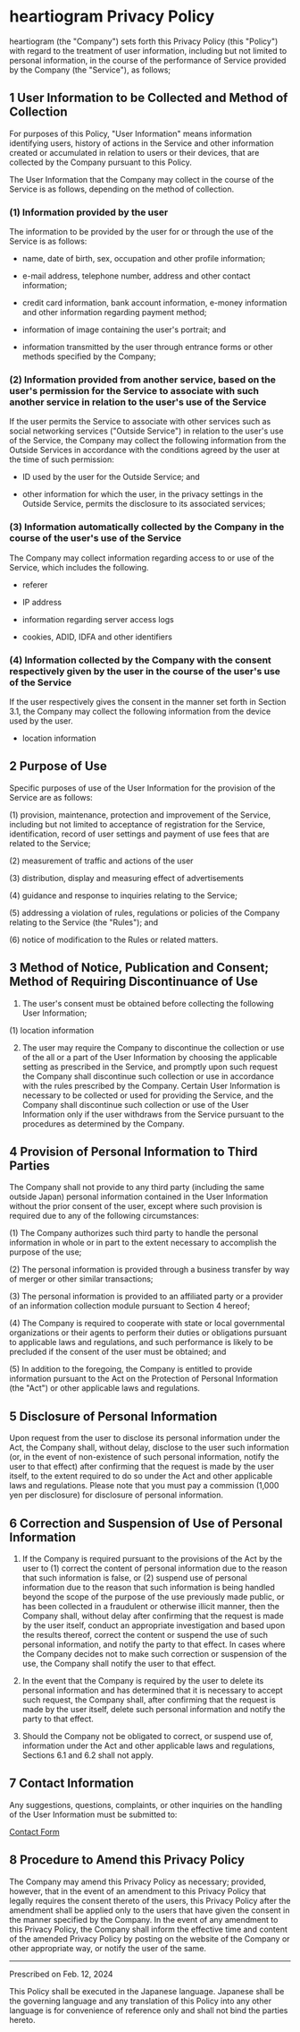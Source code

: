 # heartiogram Privacy Policy

heartiogram (the "Company") sets forth this Privacy Policy (this "Policy") with regard to the treatment of user information, including but not limited to personal information, in the course of the performance of Service provided by the Company (the "Service"), as follows;

## 1 User Information to be Collected and Method of Collection

For purposes of this Policy, "User Information" means information identifying users, history of actions in the Service and other information created or accumulated in relation to users or their devices, that are collected by the Company pursuant to this Policy.

The User Information that the Company may collect in the course of the Service is as follows, depending on the method of collection.

### (1) Information provided by the user

The information to be provided by the user for or through the use of the Service is as follows:

- name, date of birth, sex, occupation and other profile information;

- e-mail address, telephone number, address and other contact information;

- credit card information, bank account information, e-money information and other information regarding payment method;

- information of image containing the user's portrait; and

- information transmitted by the user through entrance forms or other methods specified by the Company;

### (2) Information provided from another service, based on the user's permission for the Service to associate with such another service in relation to the user's use of the Service

If the user permits the Service to associate with other services such as social networking services ("Outside Service") in relation to the user's use of the Service, the Company may collect the following information from the Outside Services in accordance with the conditions agreed by the user at the time of such permission:

- ID used by the user for the Outside Service; and

- other information for which the user, in the privacy settings in the Outside Service, permits the disclosure to its associated services;

### (3) Information automatically collected by the Company in the course of the user's use of the Service

The Company may collect information regarding access to or use of the Service, which includes the following.

- referer

- IP address

- information regarding server access logs

- cookies, ADID, IDFA and other identifiers

### (4) Information collected by the Company with the consent respectively given by the user in the course of the user's use of the Service

If the user respectively gives the consent in the manner set forth in Section 3.1, the Company may collect the following information from the device used by the user.

- location information

## 2 Purpose of Use

Specific purposes of use of the User Information for the provision of the Service are as follows:

(1) provision, maintenance, protection and improvement of the Service, including but not limited to acceptance of registration for the Service, identification, record of user settings and payment of use fees that are related to the Service;

(2) measurement of traffic and actions of the user

(3) distribution, display and measuring effect of advertisements

(4) guidance and response to inquiries relating to the Service;

(5) addressing a violation of rules, regulations or policies of the Company relating to the Service (the "Rules"); and

(6) notice of modification to the Rules or related matters.

## 3 Method of Notice, Publication and Consent; Method of Requiring Discontinuance of Use

1. The user's consent must be obtained before collecting the following User Information;

(1) location information

2. The user may require the Company to discontinue the collection or use of the all or a part of the User Information by choosing the applicable setting as prescribed in the Service, and promptly upon such request the Company shall discontinue such collection or use in accordance with the rules prescribed by the Company. Certain User Information is necessary to be collected or used for providing the Service, and the Company shall discontinue such collection or use of the User Information only if the user withdraws from the Service pursuant to the procedures as determined by the Company.

## 4 Provision of Personal Information to Third Parties

The Company shall not provide to any third party (including the same outside Japan) personal information contained in the User Information without the prior consent of the user, except where such provision is required due to any of the following circumstances:

(1) The Company authorizes such third party to handle the personal information in whole or in part to the extent necessary to accomplish the purpose of the use;

(2) The personal information is provided through a business transfer by way of merger or other similar transactions;

(3) The personal information is provided to an affiliated party or a provider of an information collection module pursuant to Section 4 hereof;

(4) The Company is required to cooperate with state or local governmental organizations or their agents to perform their duties or obligations pursuant to applicable laws and regulations, and such performance is likely to be precluded if the consent of the user must be obtained; and

(5) In addition to the foregoing, the Company is entitled to provide information pursuant to the Act on the Protection of Personal Information (the "Act") or other applicable laws and regulations.

## 5 Disclosure of Personal Information

Upon request from the user to disclose its personal information under the Act, the Company shall, without delay, disclose to the user such information (or, in the event of non-existence of such personal information, notify the user to that effect) after confirming that the request is made by the user itself, to the extent required to do so under the Act and other applicable laws and regulations.
Please note that you must pay a commission (1,000 yen per disclosure) for disclosure of personal information.

## 6 Correction and Suspension of Use of Personal Information

1. If the Company is required pursuant to the provisions of the Act by the user to (1) correct the content of personal information due to the reason that such information is false, or (2) suspend use of personal information due to the reason that such information is being handled beyond the scope of the purpose of the use previously made public, or has been collected in a fraudulent or otherwise illicit manner, then the Company shall, without delay after confirming that the request is made by the user itself, conduct an appropriate investigation and based upon the results thereof, correct the content or suspend the use of such personal information, and notify the party to that effect. In cases where the Company decides not to make such correction or suspension of the use, the Company shall notify the user to that effect.

2. In the event that the Company is required by the user to delete its personal information and has determined that it is necessary to accept such request, the Company shall, after confirming that the request is made by the user itself, delete such personal information and notify the party to that effect.

3. Should the Company not be obligated to correct, or suspend use of, information under the Act and other applicable laws and regulations, Sections 6.1 and 6.2 shall not apply.

## 7 Contact Information

Any suggestions, questions, complaints, or other inquiries on the handling of the User Information must be submitted to:

[Contact Form](https://docs.google.com/forms/d/e/1FAIpQLSeEg_aZ-gg--J-gvon5RN7AQlclTB3wDyReHJHN2CygM_6uUQ/viewform?usp=sf_link)

## 8 Procedure to Amend this Privacy Policy

The Company may amend this Privacy Policy as necessary; provided, however, that in the event of an amendment to this Privacy Policy that legally requires the consent thereto of the users, this Privacy Policy after the amendment shall be applied only to the users that have given the consent in the manner specified by the Company. In the event of any amendment to this Privacy Policy, the Company shall inform the effective time and content of the amended Privacy Policy by posting on the website of the Company or other appropriate way, or notify the user of the same.

---

Prescribed on Feb. 12, 2024

This Policy shall be executed in the Japanese language. Japanese shall be the governing language and any translation of this Policy into any other language is for convenience of reference only and shall not bind the parties hereto.
